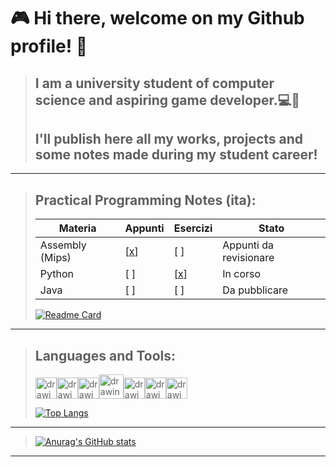 #  🎮 **Hi there, welcome on my Github profile!** 🐺
>## I am a university student of computer science and aspiring game developer.💻👾   
>## I'll publish here all my works, projects and some notes made during my student career!


---

>## **Practical Programming Notes (ita):**
>
> Materia           | Appunti | Esercizi |Stato 
>-------------------|---------|----------|-------
> Assembly (Mips)   | [[x](https://github.com/Rurik-D/Practical-Programming-Notes/tree/main/Assembly%20(mips)/Appunti)]     | [ ]      | Appunti da revisionare
> Python            | [ ]     | [[x](https://github.com/Rurik-D/Practical-Programming-Notes/tree/main/Python/Esercizi)]      | In corso
> Java              | [ ]     | [ ]      | Da pubblicare
>
>[![Readme Card](https://github-readme-stats.vercel.app/api/pin/?username=Rurik-D&show_owner&repo=Practical-Programming-Notes&theme=radical)](https://github.com/Rurik-D/Practical-Programming-Notes)

---

>## **Languages and Tools:**  
><img src="https://cdn-icons-png.flaticon.com/512/5968/5968350.png" alt="drawing" width="34"/><img src="https://cdn-icons-png.flaticon.com/512/6132/6132222.png" alt="drawing" width="34"/><img src="https://cdn-icons-png.flaticon.com/512/6132/6132221.png" alt="drawing" width="34"/><img src="https://cdn-icons-png.flaticon.com/512/226/226777.png" alt="drawing" width="39"/><img src="https://upload.wikimedia.org/wikipedia/commons/thumb/9/9a/Visual_Studio_Code_1.35_icon.svg/512px-Visual_Studio_Code_1.35_icon.svg.png" alt="drawing" width="34"/><img src="https://img.utdstc.com/icon/3c7/fcf/3c7fcf4930fa9402c22cee35e03fe9fcf9e8e47c9381d6b9e6922d71ee2e067a:200" alt="drawing" width="34"/><img src="https://avatars.githubusercontent.com/u/1284937?s=200&v=4" alt="drawing" width="34"/>
>
>[![Top Langs](https://github-readme-stats.vercel.app/api/top-langs/?username=Rurik-D&theme=radical&layout=compact)](https://github.com/anuraghazra/github-readme-stats)

---

>[![Anurag's GitHub stats](https://github-readme-stats.vercel.app/api?username=Rurik-D&theme=radical&count_private=true)](https://github.com/anuraghazra/github-readme-stats)

---

<!--
**Rurik-D/Rurik-D** is a ✨ _special_ ✨ repository because its `README.md` (this file) appears on your GitHub profile.
-->
